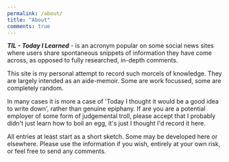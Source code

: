 ```yaml
---
permalink: /about/
title: "About"
comments: true
---
```


***TIL - Today I Learned*** - is an acronym popular on some social news sites where users share spontaneous snippets of information they have come across, as opposed to fully researched, in-depth comments.

This site is my personal attempt to record such morcels of knowledge. They are largely intended as an aide-memoir. Some are work focussed, some are completely random.

In many cases it is more a case of 'Today I thought it would be a good idea to write down', rather than genuine epiphany. If are you are a potential employer of some form of judgemental troll, please accept that I probably didn't just learn how to boil an egg, it's just I thought I'd record it here.

All entries at least start as a short sketch. Some may be developed here or elsewhere. Please use the information if you wish, entirely at your own risk, or feel free to send any comments.

